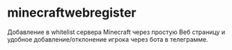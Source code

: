 # minecraftwebregister
Добавление в whitelist сервера Minecraft через простую Веб страницу и удобное добавление/отклонение игрока через бота в телеграмме.
